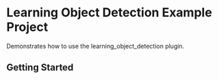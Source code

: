 # Learning Object Detection Example Project

Demonstrates how to use the learning_object_detection plugin.

## Getting Started

